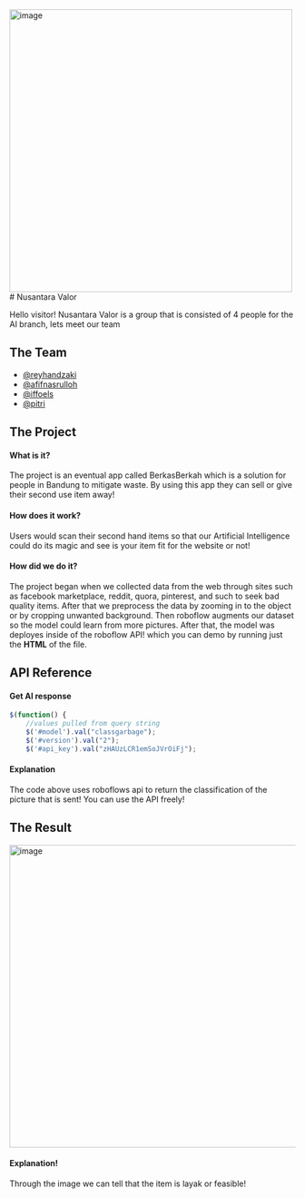 <img width="498" alt="image" src="https://github.com/ReyhanDzaki/NusantaraValor/assets/100507045/079fb16c-9d4b-4081-a8dd-98f9e4fddfd2">
# Nusantara Valor 

Hello visitor!
Nusantara Valor is a group that is consisted of 4 people for the AI branch, lets meet our team

## The Team

- [@reyhandzaki](https://github.com/ReyhanDzaki)
- [@afifnasrulloh](https://github.com/ReyhanDzaki)
- [@iffoels](https://github.com/ReyhanDzaki)
- [@pitri](https://github.com/ReyhanDzaki)


## The Project

#### **What is it?** 
 The project is an eventual app called BerkasBerkah which is a solution for people in Bandung to mitigate waste. By using this app they can sell or give their second use item away!

#### **How does it work?** 
Users would scan their second hand items so that our Artificial Intelligence could do its magic and see is your item fit for the website or not!

#### **How did we do it?** 
The project began when we collected data from the web through sites such as facebook marketplace, reddit, quora, pinterest, and such to seek bad quality items. After that we preprocess the data by zooming in to the object or by cropping unwanted background. Then roboflow augments our dataset so the model could learn from more pictures. After that, the model was deployes inside of the roboflow API! which you can demo by running just the **HTML** of the file.
## API Reference

#### Get AI response

```javascript
$(function() {
	//values pulled from query string
	$('#model').val("classgarbage");
	$('#version').val("2");
	$('#api_key').val("zHAUzLCR1emSoJVrOiFj");

```

#### Explanation
The code above uses roboflows api to return the classification of the picture that is sent! You can use the API freely!

## The Result

<img width="533" alt="image" src="https://github.com/ReyhanDzaki/NusantaraValor/assets/100507045/57523b0d-e214-4653-bb37-f519f1d16a23">

#### Explanation!
Through the image we can tell that the item is layak or feasible!
